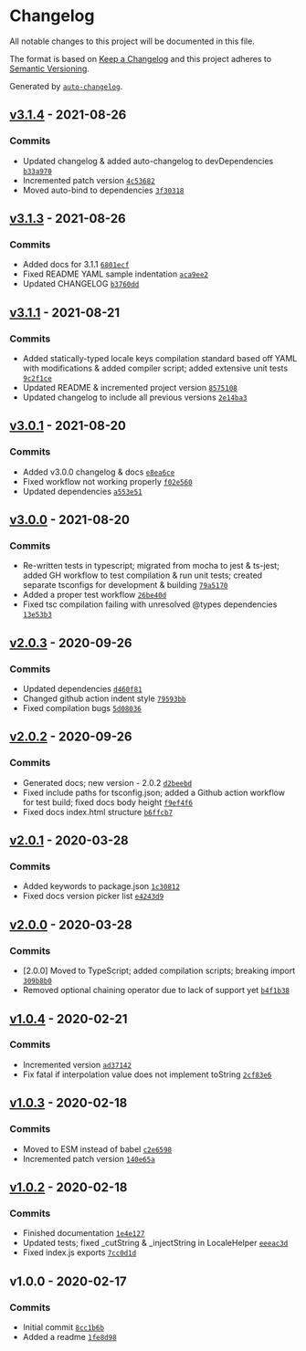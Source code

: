 # Changelog

All notable changes to this project will be documented in this file.

The format is based on [Keep a Changelog](https://keepachangelog.com/en/1.0.0/)
and this project adheres to [Semantic Versioning](https://semver.org/spec/v2.0.0.html).

Generated by [`auto-changelog`](https://github.com/CookPete/auto-changelog).

## [v3.1.4](https://github.com/artus9033/i18n-plus/compare/v3.1.3...v3.1.4) - 2021-08-26

### Commits

- Updated changelog & added auto-changelog to devDependencies [`b33a970`](https://github.com/artus9033/i18n-plus/commit/b33a9707db0d7a34b38828c55eb02d607837f439)
- Incremented patch version [`4c53682`](https://github.com/artus9033/i18n-plus/commit/4c53682696e4ed14e41444151982ea7551b2969a)
- Moved auto-bind to dependencies [`3f30318`](https://github.com/artus9033/i18n-plus/commit/3f30318c81cab26bb70d3c37022e57a728344bfb)

## [v3.1.3](https://github.com/artus9033/i18n-plus/compare/v3.1.1...v3.1.3) - 2021-08-26

### Commits

- Added docs for 3.1.1 [`6801ecf`](https://github.com/artus9033/i18n-plus/commit/6801ecfe5cf4a7b7e6cf999b61f385fc63ae7aaa)
- Fixed README YAML sample indentation [`aca9ee2`](https://github.com/artus9033/i18n-plus/commit/aca9ee20348327b7b2219aca5fc0150944ac4c5f)
- Updated CHANGELOG [`b3760dd`](https://github.com/artus9033/i18n-plus/commit/b3760dd1c0d613362a42f0a6061825cd6ea89815)

## [v3.1.1](https://github.com/artus9033/i18n-plus/compare/v3.0.1...v3.1.1) - 2021-08-21

### Commits

- Added statically-typed locale keys compilation standard based off YAML with modifications & added compiler script; added extensive unit tests [`9c2f1ce`](https://github.com/artus9033/i18n-plus/commit/9c2f1ce9c54af0ce3be876f7483fd87cc793028f)
- Updated README & incremented project version [`8575108`](https://github.com/artus9033/i18n-plus/commit/857510800ea93c5a14f33db5917d13da3f6e921f)
- Updated changelog to include all previous versions [`2e14ba3`](https://github.com/artus9033/i18n-plus/commit/2e14ba35b1dfa3c9b974e85b616c8381444c1c18)

## [v3.0.1](https://github.com/artus9033/i18n-plus/compare/v3.0.0...v3.0.1) - 2021-08-20

### Commits

- Added v3.0.0 changelog & docs [`e8ea6ce`](https://github.com/artus9033/i18n-plus/commit/e8ea6ce47f3417082bb16bd37fb230cf5f2473ab)
- Fixed workflow not working properly [`f02e560`](https://github.com/artus9033/i18n-plus/commit/f02e56056fe8eaace0279c8e32af4ef91eaa1960)
- Updated dependencies [`a553e51`](https://github.com/artus9033/i18n-plus/commit/a553e514736cd6474a189ad409748ef7618088a0)

## [v3.0.0](https://github.com/artus9033/i18n-plus/compare/v2.0.3...v3.0.0) - 2021-08-20

### Commits

- Re-written tests in typescript; migrated from mocha to jest & ts-jest; added GH workflow to test compilation & run unit tests; created separate tsconfigs for development & building [`79a5170`](https://github.com/artus9033/i18n-plus/commit/79a517081cb2145d9e0244d87c115f73518ee4b6)
- Added a proper test workflow [`26be40d`](https://github.com/artus9033/i18n-plus/commit/26be40dacbeeaa0408c546b7d1a5fbf81e72c3ac)
- Fixed tsc compilation failing with unresolved @types dependencies [`13e53b3`](https://github.com/artus9033/i18n-plus/commit/13e53b3579e379f3efaecad548994c38315db27d)

## [v2.0.3](https://github.com/artus9033/i18n-plus/compare/v2.0.2...v2.0.3) - 2020-09-26

### Commits

- Updated dependencies [`d460f81`](https://github.com/artus9033/i18n-plus/commit/d460f810913ab57e8ddd63b331190299894f6c82)
- Changed github action indent style [`79593bb`](https://github.com/artus9033/i18n-plus/commit/79593bb275abd641ba87adbc41e9c5f2239764fe)
- Fixed compilation bugs [`5d08036`](https://github.com/artus9033/i18n-plus/commit/5d08036eecb5a6d5dd880678878197bb7a9e4b4a)

## [v2.0.2](https://github.com/artus9033/i18n-plus/compare/v2.0.1...v2.0.2) - 2020-09-26

### Commits

- Generated docs; new version - 2.0.2 [`d2beebd`](https://github.com/artus9033/i18n-plus/commit/d2beebd5223bce8aaee0844abcb3e1955b781a77)
- Fixed include paths for tsconfig.json; added a Github action workflow for test build; fixed docs body height [`f9ef4f6`](https://github.com/artus9033/i18n-plus/commit/f9ef4f6a4596d1878f8a3e8d08d2858c215e2da2)
- Fixed docs index.html structure [`b6ffcb7`](https://github.com/artus9033/i18n-plus/commit/b6ffcb70a2e16a9d79d01136aca7fe533128d61d)

## [v2.0.1](https://github.com/artus9033/i18n-plus/compare/v2.0.0...v2.0.1) - 2020-03-28

### Commits

- Added keywords to package.json [`1c30812`](https://github.com/artus9033/i18n-plus/commit/1c308129c4368127ac2b7a6002f15ad236f8cf7a)
- Fixed docs version picker list [`e4243d9`](https://github.com/artus9033/i18n-plus/commit/e4243d95a56128a9be70c58861a888499f68f5b5)

## [v2.0.0](https://github.com/artus9033/i18n-plus/compare/v1.0.4...v2.0.0) - 2020-03-28

### Commits

- [2.0.0] Moved to TypeScript; added compilation scripts; breaking import [`309b8b0`](https://github.com/artus9033/i18n-plus/commit/309b8b06cecf711d0710c4354704f6047f820170)
- Removed optional chaining operator due to lack of support yet [`b4f1b38`](https://github.com/artus9033/i18n-plus/commit/b4f1b38ffc443df0ec7a6eec1e4299d0eed1dc8d)

## [v1.0.4](https://github.com/artus9033/i18n-plus/compare/v1.0.3...v1.0.4) - 2020-02-21

### Commits

- Incremented version [`ad37142`](https://github.com/artus9033/i18n-plus/commit/ad371422a8c93a862a4d44a6e9a021ee509ac951)
- Fix fatal if interpolation value does not implement toString [`2cf83e6`](https://github.com/artus9033/i18n-plus/commit/2cf83e6d71557b96516a21220e83cb82ddb60878)

## [v1.0.3](https://github.com/artus9033/i18n-plus/compare/v1.0.2...v1.0.3) - 2020-02-18

### Commits

- Moved to ESM instead of babel [`c2e6598`](https://github.com/artus9033/i18n-plus/commit/c2e65983acc3244d9b23efc1240854be2f6271c2)
- Incremented patch version [`140e65a`](https://github.com/artus9033/i18n-plus/commit/140e65aaa6ec0a8716965e44f2358d49bea6f387)

## [v1.0.2](https://github.com/artus9033/i18n-plus/compare/v1.0.0...v1.0.2) - 2020-02-18

### Commits

- Finished documentation [`1e4e127`](https://github.com/artus9033/i18n-plus/commit/1e4e12725d21675a317ca13e4c38e5278bc4d6e8)
- Updated tests; fixed _cutString & _injectString in LocaleHelper [`eeeac3d`](https://github.com/artus9033/i18n-plus/commit/eeeac3d22fc83c5dd92ba69f69ffe1688a7c6544)
- Fixed index.js exports [`7cc0d1d`](https://github.com/artus9033/i18n-plus/commit/7cc0d1d8acff24c153849941293e2df1cb417745)

## v1.0.0 - 2020-02-17

### Commits

- Initial commit [`8cc1b6b`](https://github.com/artus9033/i18n-plus/commit/8cc1b6b355a7bac54d650be86e5073ab872141b3)
- Added a readme [`1fe8d98`](https://github.com/artus9033/i18n-plus/commit/1fe8d98272305eb7c727f65766b97e7d1456b824)
